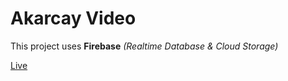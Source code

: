 # Akarcay Video

This project uses **Firebase** *(Realtime Database & Cloud Storage)*

[Live](https://berkinakkaya.github.io/akarcayvideo-firebase)
